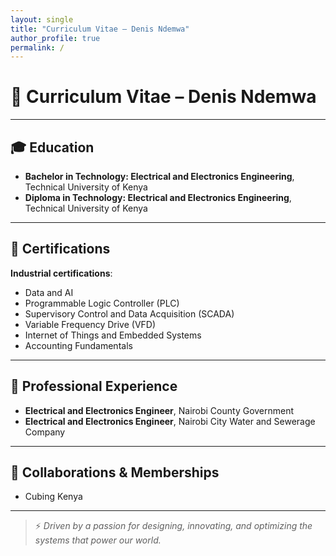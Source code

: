 ```yaml
---
layout: single
title: "Curriculum Vitae – Denis Ndemwa"
author_profile: true
permalink: /
---
```


# 📄 Curriculum Vitae – Denis Ndemwa

---

## 🎓 **Education**
- **Bachelor in Technology: Electrical and Electronics Engineering**, Technical University of Kenya
- **Diploma in Technology: Electrical and Electronics Engineering**, Technical University of Kenya

---

## 📜 **Certifications**
**Industrial certifications**:

- Data and AI
- Programmable Logic Controller (PLC)
- Supervisory Control and Data Acquisition (SCADA)
- Variable Frequency Drive (VFD)
- Internet of Things and Embedded Systems
- Accounting Fundamentals

---

## 💼 **Professional Experience**
- **Electrical and Electronics Engineer**, Nairobi County Government
- **Electrical and Electronics Engineer**, Nairobi City Water and Sewerage Company

---

## 🤝 **Collaborations & Memberships**
- Cubing Kenya

---

> ⚡ *Driven by a passion for designing, innovating, and optimizing the systems that power our world.*
